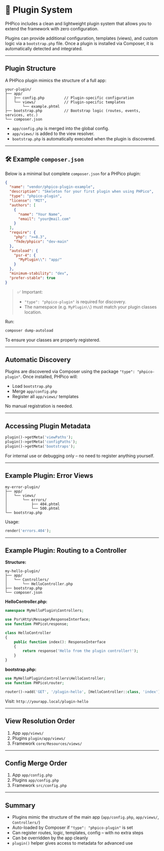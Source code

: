 # 🔌 Plugin System

PHPico includes a clean and lightweight plugin system that allows you to extend the framework with zero configuration.

Plugins can provide additional configuration, templates (views), and custom logic via a `bootstrap.php` file. Once a plugin is installed via Composer, it is automatically detected and integrated.

---

## Plugin Structure

A PHPico plugin mimics the structure of a full app:

```
your-plugin/
├── app/
│   ├── config.php         // Plugin-specific configuration
│   └── views/             // Plugin-specific templates
│       └── example.phtml
├── bootstrap.php          // Bootstrap logic (routes, events, services, etc.)
└── composer.json
```

- `app/config.php` is merged into the global config.
- `app/views/` is added to the view resolver.
- `bootstrap.php` is automatically executed when the plugin is discovered.

---

## 🛠 Example `composer.json`

Below is a minimal but complete `composer.json` for a PHPico plugin:

```json
{
  "name": "vendor/phpico-plugin-example",
  "description": "Skeleton for your first plugin when using PHPico",
  "type": "phpico-plugin",
  "license": "MIT",
  "authors": [
    {
      "name": "Your Name",
      "email": "your@mail.com"
    }
  ],
  "require": {
    "php": ">=8.3",
    "fkde/phpico": "dev-main"
  },
  "autoload": {
    "psr-4": {
      "MyPlugin\\": "app/"
    }
  },
  "minimum-stability": "dev",
  "prefer-stable": true
}
```

> ✅ Important:
> - `"type": "phpico-plugin"` is required for discovery.
> - The namespace (e.g. `MyPlugin\\`) must match your plugin classes location.

Run:

```bash
composer dump-autoload
```

To ensure your classes are properly registered.

---

## Automatic Discovery

Plugins are discovered via Composer using the package `"type": "phpico-plugin"`. Once installed, PHPico will:

- Load `bootstrap.php`
- Merge `app/config.php`
- Register all `app/views/` templates

No manual registration is needed.

---

## Accessing Plugin Metadata

```php
plugin()->getMeta('viewPaths');
plugin()->getMeta('configPaths');
plugin()->getMeta('bootstraps');
```

For internal use or debugging only – no need to register anything yourself.

---

## Example Plugin: Error Views

```plaintext
my-error-plugin/
├── app/
│   └── views/
│       └── errors/
│           ├── 404.phtml
│           └── 500.phtml
└── bootstrap.php
```

Usage:

```php
render('errors.404');
```

---

## Example Plugin: Routing to a Controller

**Structure:**

```
my-hello-plugin/
├── app/
│   └── Controllers/
│       └── HelloController.php
├── bootstrap.php
└── composer.json
```

**HelloController.php:**

```php
namespace MyHelloPlugin\Controllers;

use Psr\Http\Message\ResponseInterface;
use function PHPico\response;

class HelloController
{
    public function index(): ResponseInterface
    {
        return response('Hello from the plugin controller!');
    }
}
```

**bootstrap.php:**

```php
use MyHelloPlugin\Controllers\HelloController;
use function PHPico\router;

router()->add('GET', '/plugin-hello', [HelloController::class, 'index']);
```

Visit: `http://yourapp.local/plugin-hello`

---

## View Resolution Order

1. App `app/views/`
2. Plugins `plugin/app/views/`
3. Framework `core/Resources/views/`

---

## Config Merge Order

1. App `app/config.php`
2. Plugins `app/config.php`
3. Framework `src/config.php`

---

## Summary

- Plugins mimic the structure of the main app (`app/config.php`, `app/views/`, `Controllers/`)
- Auto-loaded by Composer if `"type": "phpico-plugin"` is set
- Can register routes, logic, templates, config – with no extra steps
- Can be overridden by the app cleanly
- `plugin()` helper gives access to metadata for advanced use